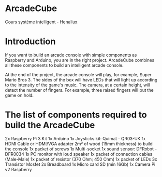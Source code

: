 # ArcadeCube
Cours système intelligent - Henallux

# Introduction

If you want to build an arcade console with simple components as Raspberry and Arduino, you are in the right project. ArcadeCube combines all these components to build an intelligent arcade console. 

At the end of the project, the arcade console will play, for example, Super Mario Bros 3. The sides of the box will have LEDs that will light up according to the intensity of the game's music. The camera, at a certain height, will detect the number of fingers. For example, three raised fingers will put the game on hold.

# The list of components required to build the ArcadeCube

2x Raspberry Pi 3 Kit
1x Arduino 
1x Joysticks kit: Quimat - QR03-UK
1x HDMI Cable or HDMI/VGA adapter 
2m² of wood (15mm thickness) to build the console
1x packet of screws
1x Multi-socket
1x sound sensor: DFRobot - DFR0034
1x PC monitor with loud speaker
1x packet of connection cables (Male-Male)
1x packet of resistor (370 Ohm; 450 Ohm)
1x packet of LEDs
3x Transistor Mosfet
2x Breadboard
1x Micro card SD (min 16Gb)
1x Camera Pi v2 Raspberry

